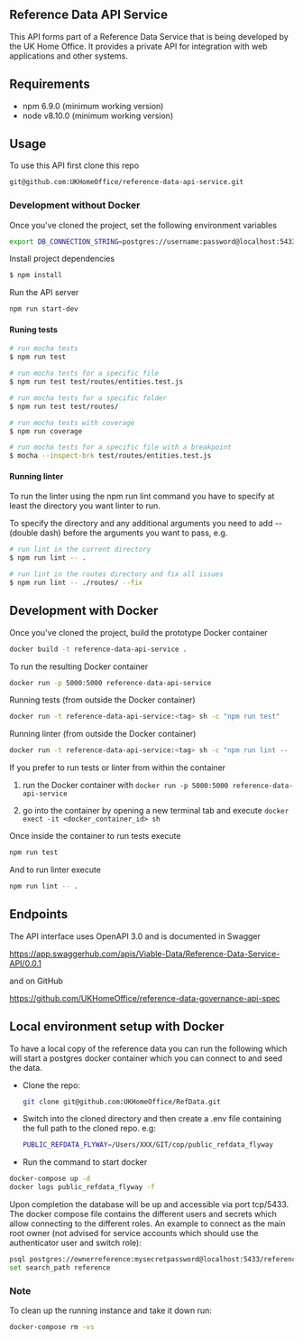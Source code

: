 ## Reference Data API Service

This API forms part of a Reference Data Service that is being developed by the UK Home Office. It provides a private API for integration with web applications and other systems.

## Requirements

* npm 6.9.0 (minimum working version)
* node v8.10.0 (minimum working version)

## Usage

To use this API first clone this repo

```sh
git@github.com:UKHomeOffice/reference-data-api-service.git
```

### Development without Docker

Once you've cloned the project, set the following environment variables

```sh
export DB_CONNECTION_STRING=postgres://username:password@localhost:5433/dbname
```

Install project dependencies

```sh
$ npm install
```

Run the API server

```sh
npm run start-dev
```

#### Runing tests

```sh
# run mocha tests
$ npm run test

# run mocha tests for a specific file
$ npm run test test/routes/entities.test.js

# run mocha tests for a specific folder
$ npm run test test/routes/

# run mocha tests with coverage
$ npm run coverage

# run mocha tests for a specific file with a breakpoint
$ mocha --inspect-brk test/routes/entities.test.js
```

#### Running linter
To run the linter using the npm run lint command you have to specify at least the directory you want linter to run.

To specify the directory and any additional arguments you need to add -- (double dash) before the arguments you want to pass, e.g.

```sh
# run lint in the current directory
$ npm run lint -- .

# run lint in the routes directory and fix all issues
$ npm run lint -- ./routes/ --fix
```

## Development with Docker

Once you've cloned the project, build the prototype Docker container

```sh
docker build -t reference-data-api-service .
```

To run the resulting Docker container

```sh
docker run -p 5000:5000 reference-data-api-service
```

Running tests (from outside the Docker container)

```sh
docker run -t reference-data-api-service:<tag> sh -c "npm run test"
```

Running linter (from outside the Docker container)

```sh
docker run -t reference-data-api-service:<tag> sh -c "npm run lint -- ."
```

If you prefer to run tests or linter from within the container

1. run the Docker container with `docker run -p 5000:5000 reference-data-api-service`

2. go into the container by opening a new terminal tab and execute `docker exect -it <docker_container_id> sh`

Once inside the container to run tests execute

```sh
npm run test
```

And to run linter execute

```sh
npm run lint -- .
```

## Endpoints
The API interface uses OpenAPI 3.0 and is documented in Swagger

https://app.swaggerhub.com/apis/Viable-Data/Reference-Data-Service-API/0.0.1

and on GitHub

https://github.com/UKHomeOffice/reference-data-governance-api-spec

## Local environment setup with Docker

To have a local copy of the reference data you can run the following which will start a postgres docker container which you can connect to and seed the data.

* Clone the repo:

  ```bash
  git clone git@github.com:UKHomeOffice/RefData.git
  ```

* Switch into the cloned directory and then create a .env file containing the full path to the cloned repo. e.g:

  ```bash
  PUBLIC_REFDATA_FLYWAY=/Users/XXX/GIT/cop/public_refdata_flyway
  ```

* Run the command to start docker

```bash
docker-compose up -d
docker logs public_refdata_flyway -f
```

Upon completion the database will be up and accessible via port tcp/5433. The docker compose file contains the different users and secrets which allow connecting to the different roles. An example to connect as the main root owner (not advised for service accounts which should use the authenticator user and switch role):

```bash
psql postgres://ownerreference:mysecretpassword@localhost:5433/reference
set search_path reference
```

### Note

To clean up the running instance and take it down run:

```bash
docker-compose rm -vs
```
